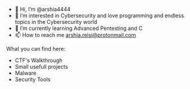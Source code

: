 - 👋 Hi, I’m @arshia4444
- 👀 I’m interested in Cybersecurity and love programming and endless topics in the Cybersecurity world
- 🌱 I’m currently learning Advanced Pentesting and C
- 📫 How to reach me arshia.reisi@protonmail.com

What you can find here:
- CTF's Walkthrough
- Small usefull projects
- Malware
- Security Tools

